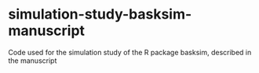# simulation-study-basksim-manuscript
Code used for the simulation study of the R package basksim, described in the manuscript
